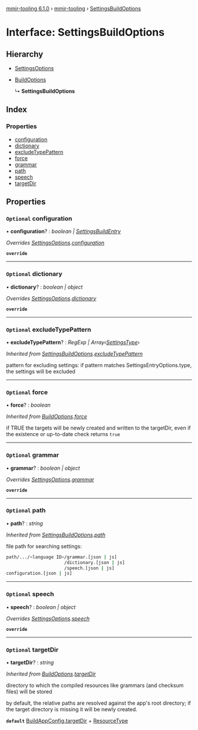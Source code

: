 [mmir-tooling 6.1.0](../README.md) › [mmir-tooling](../modules/mmir_tooling.md) › [SettingsBuildOptions](mmir_tooling.settingsbuildoptions.md)

# Interface: SettingsBuildOptions

## Hierarchy

* [SettingsOptions](mmir_tooling.settingsoptions.md)

* [BuildOptions](mmir_tooling.buildoptions.md)

  ↳ **SettingsBuildOptions**

## Index

### Properties

* [configuration](mmir_tooling.settingsbuildoptions.md#optional-configuration)
* [dictionary](mmir_tooling.settingsbuildoptions.md#optional-dictionary)
* [excludeTypePattern](mmir_tooling.settingsbuildoptions.md#optional-excludetypepattern)
* [force](mmir_tooling.settingsbuildoptions.md#optional-force)
* [grammar](mmir_tooling.settingsbuildoptions.md#optional-grammar)
* [path](mmir_tooling.settingsbuildoptions.md#optional-path)
* [speech](mmir_tooling.settingsbuildoptions.md#optional-speech)
* [targetDir](mmir_tooling.settingsbuildoptions.md#optional-targetdir)

## Properties

### `Optional` configuration

• **configuration**? : *boolean | [SettingsBuildEntry](mmir_tooling.settingsbuildentry.md)*

*Overrides [SettingsOptions](mmir_tooling.settingsoptions.md).[configuration](mmir_tooling.settingsoptions.md#optional-configuration)*

**`override`** 

___

### `Optional` dictionary

• **dictionary**? : *boolean | object*

*Overrides [SettingsOptions](mmir_tooling.settingsoptions.md).[dictionary](mmir_tooling.settingsoptions.md#optional-dictionary)*

**`override`** 

___

### `Optional` excludeTypePattern

• **excludeTypePattern**? : *RegExp | Array‹[SettingsType](../modules/mmir_tooling.md#settingstype)›*

*Inherited from [SettingsBuildOptions](mmir_tooling.settingsbuildoptions.md).[excludeTypePattern](mmir_tooling.settingsbuildoptions.md#optional-excludetypepattern)*

pattern for excluding settings:
if pattern matches SettingsEntryOptions.type, the settings will be excluded

___

### `Optional` force

• **force**? : *boolean*

*Inherited from [BuildOptions](mmir_tooling.buildoptions.md).[force](mmir_tooling.buildoptions.md#optional-force)*

if TRUE the targets will be newly created and written to the targetDir,
even if the existence or up-to-date check returns `true`

___

### `Optional` grammar

• **grammar**? : *boolean | object*

*Overrides [SettingsOptions](mmir_tooling.settingsoptions.md).[grammar](mmir_tooling.settingsoptions.md#optional-grammar)*

**`override`** 

___

### `Optional` path

• **path**? : *string*

*Inherited from [SettingsBuildOptions](mmir_tooling.settingsbuildoptions.md).[path](mmir_tooling.settingsbuildoptions.md#optional-path)*

file path for searching settings:
```bash
path/.../<language ID>/grammar.[json | js]
                      /dictionary.[json | js]
                      /speech.[json | js]
configuration.[json | js]
```

___

### `Optional` speech

• **speech**? : *boolean | object*

*Overrides [SettingsOptions](mmir_tooling.settingsoptions.md).[speech](mmir_tooling.settingsoptions.md#optional-speech)*

**`override`** 

___

### `Optional` targetDir

• **targetDir**? : *string*

*Inherited from [BuildOptions](mmir_tooling.buildoptions.md).[targetDir](mmir_tooling.buildoptions.md#optional-targetdir)*

directory to which the compiled resources like grammars (and checksum files) will be stored

by default, the relative paths are resolved against the app's root directory;
if the target directory is missing it will be newly created.

**`default`** [BuildAppConfig.targetDir](mmir_tooling.buildappconfig.md#optional-targetdir) + [ResourceType](../modules/mmir_tooling.md#resourcetype)
